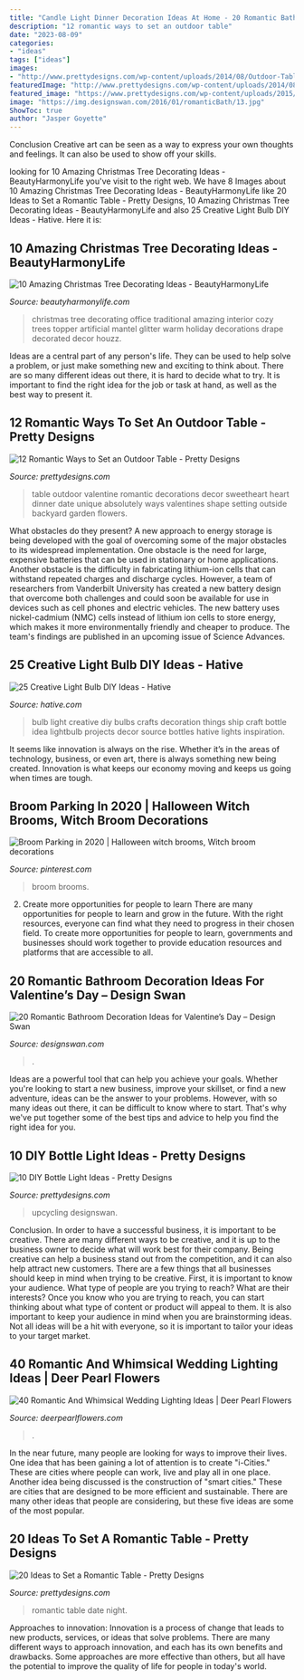 ```yaml
---
title: "Candle Light Dinner Decoration Ideas At Home - 20 Romantic Bathroom Decoration Ideas For Valentine’s Day – Design Swan"
description: "12 romantic ways to set an outdoor table"
date: "2023-08-09"
categories:
- "ideas"
tags: ["ideas"]
images:
- "http://www.prettydesigns.com/wp-content/uploads/2014/08/Outdoor-Table-Heart-Shape-Design.jpg"
featuredImage: "http://www.prettydesigns.com/wp-content/uploads/2014/08/Outdoor-Table-Heart-Shape-Design.jpg"
featured_image: "https://www.prettydesigns.com/wp-content/uploads/2015/08/20-ideas-to-set-a-romantic-table13.jpg"
image: "https://img.designswan.com/2016/01/romanticBath/13.jpg"
ShowToc: true
author: "Jasper Goyette"
---
```



Conclusion
Creative art can be seen as a way to express your own thoughts and feelings. It can also be used to show off your skills.

	

		
looking for 10 Amazing Christmas Tree Decorating Ideas - BeautyHarmonyLife you've visit to the right web. We have 8 Images about 10 Amazing Christmas Tree Decorating Ideas - BeautyHarmonyLife like 20 Ideas to Set a Romantic Table - Pretty Designs, 10 Amazing Christmas Tree Decorating Ideas - BeautyHarmonyLife and also 25 Creative Light Bulb DIY Ideas - Hative. Here it is:
		
    
## 10 Amazing Christmas Tree Decorating Ideas - BeautyHarmonyLife

<img loading=lazy src="http://beautyharmonylife.com/wp-content/uploads/2013/11/Tall-Christmas-Tree-Christmas-Mantels-Design-Leather-Sofa.jpg" onerror="this.onerror=null;this.src='https://tse1.mm.bing.net/th?id=OIP.QTHlwM_qpivBD0yBQ480YgHaLH&amp;pid=15.1';" alt="10 Amazing Christmas Tree Decorating Ideas - BeautyHarmonyLife">

_Source: beautyharmonylife.com_

>christmas tree decorating office traditional amazing interior cozy trees topper artificial mantel glitter warm holiday decorations drape decorated decor houzz. 

	

Ideas are a central part of any person's life. They can be used to help solve a problem, or just make something new and exciting to think about. There are so many different ideas out there, it is hard to decide what to try. It is important to find the right idea for the job or task at hand, as well as the best way to present it.

    
## 12 Romantic Ways To Set An Outdoor Table - Pretty Designs

<img loading=lazy src="http://www.prettydesigns.com/wp-content/uploads/2014/08/Outdoor-Table-Heart-Shape-Design.jpg" onerror="this.onerror=null;this.src='https://tse4.mm.bing.net/th?id=OIP.WVH6wwXNT3r6GFA6j5WBygHaLH&amp;pid=15.1';" alt="12 Romantic Ways to Set an Outdoor Table - Pretty Designs">

_Source: prettydesigns.com_

>table outdoor valentine romantic decorations decor sweetheart heart dinner date unique absolutely ways valentines shape setting outside backyard garden flowers. 

	

What obstacles do they present?
A new approach to energy storage is being developed with the goal of overcoming some of the major obstacles to its widespread implementation. One obstacle is the need for large, expensive batteries that can be used in stationary or home applications. Another obstacle is the difficulty in fabricating lithium-ion cells that can withstand repeated charges and discharge cycles. However, a team of researchers from Vanderbilt University has created a new battery design that overcome both challenges and could soon be available for use in devices such as cell phones and electric vehicles. The new battery uses nickel-cadmium (NMC) cells instead of lithium ion cells to store energy, which makes it more environmentally friendly and cheaper to produce. The team's findings are published in an upcoming issue of Science Advances.

    
## 25 Creative Light Bulb DIY Ideas - Hative

<img loading=lazy src="https://hative.com/wp-content/uploads/2015/04/light-bulb-ideas/6-creative-light-bulb-diy-ideas.jpg" onerror="this.onerror=null;this.src='https://tse3.mm.bing.net/th?id=OIP._rsVehksMTvztcZt-y8a8QHaF6&amp;pid=15.1';" alt="25 Creative Light Bulb DIY Ideas - Hative">

_Source: hative.com_

>bulb light creative diy bulbs crafts decoration things ship craft bottle idea lightbulb projects decor source bottles hative lights inspiration. 

	

It seems like innovation is always on the rise. Whether it’s in the areas of technology, business, or even art, there is always something new being created. Innovation is what keeps our economy moving and keeps us going when times are tough.

    
## Broom Parking In 2020 | Halloween Witch Brooms, Witch Broom Decorations

<img loading=lazy src="https://i.pinimg.com/736x/63/0b/3b/630b3b5df5d535acd2e37e0df12c6c02.jpg" onerror="this.onerror=null;this.src='https://tse3.mm.bing.net/th?id=OIP.CLYfgZnr4NTPaGsCebLKVgHaNM&amp;pid=15.1';" alt="Broom Parking in 2020 | Halloween witch brooms, Witch broom decorations">

_Source: pinterest.com_

>broom brooms. 

	

2) Create more opportunities for people to learn
There are many opportunities for people to learn and grow in the future. With the right resources, everyone can find what they need to progress in their chosen field. To create more opportunities for people to learn, governments and businesses should work together to provide education resources and platforms that are accessible to all.

    
## 20 Romantic Bathroom Decoration Ideas For Valentine’s Day – Design Swan

<img loading=lazy src="https://img.designswan.com/2016/01/romanticBath/13.jpg" onerror="this.onerror=null;this.src='https://tse4.mm.bing.net/th?id=OIP.896MUmaWmCpt8KMaSftbzAHaME&amp;pid=15.1';" alt="20 Romantic Bathroom Decoration Ideas for Valentine’s Day – Design Swan">

_Source: designswan.com_

>. 

	

Ideas are a powerful tool that can help you achieve your goals. Whether you're looking to start a new business, improve your skillset, or find a new adventure, ideas can be the answer to your problems. However, with so many ideas out there, it can be difficult to know where to start. That's why we've put together some of the best tips and advice to help you find the right idea for you.

    
## 10 DIY Bottle Light Ideas - Pretty Designs

<img loading=lazy src="https://www.prettydesigns.com/wp-content/uploads/2015/08/10-diy-bottle-light-ideas14.jpg" onerror="this.onerror=null;this.src='https://tse3.mm.bing.net/th?id=OIP.-PXn-FyN3MI-z7vHrTfZDgHaKK&amp;pid=15.1';" alt="10 DIY Bottle Light Ideas - Pretty Designs">

_Source: prettydesigns.com_

>upcycling designswan. 

	

Conclusion.
In order to have a successful business, it is important to be creative. There are many different ways to be creative, and it is up to the business owner to decide what will work best for their company. Being creative can help a business stand out from the competition, and it can also help attract new customers. There are a few things that all businesses should keep in mind when trying to be creative.
First, it is important to know your audience. What type of people are you trying to reach? What are their interests? Once you know who you are trying to reach, you can start thinking about what type of content or product will appeal to them. It is also important to keep your audience in mind when you are brainstorming ideas. Not all ideas will be a hit with everyone, so it is important to tailor your ideas to your target market.

    
## 40 Romantic And Whimsical Wedding Lighting Ideas | Deer Pearl Flowers

<img loading=lazy src="https://www.deerpearlflowers.com/wp-content/uploads/2015/03/Romantic-garden-wedding-dinner.jpg" onerror="this.onerror=null;this.src='https://tse1.mm.bing.net/th?id=OIP.coaK6oNaODh7ba8Nld5a6AHaLH&amp;pid=15.1';" alt="40 Romantic And Whimsical Wedding Lighting Ideas | Deer Pearl Flowers">

_Source: deerpearlflowers.com_

>. 

	

In the near future, many people are looking for ways to improve their lives. One idea that has been gaining a lot of attention is to create "i-Cities." These are cities where people can work, live and play all in one place. Another idea being discussed is the construction of "smart cities." These are cities that are designed to be more efficient and sustainable. There are many other ideas that people are considering, but these five ideas are some of the most popular.

    
## 20 Ideas To Set A Romantic Table - Pretty Designs

<img loading=lazy src="https://www.prettydesigns.com/wp-content/uploads/2015/08/20-ideas-to-set-a-romantic-table13.jpg" onerror="this.onerror=null;this.src='https://tse2.mm.bing.net/th?id=OIP.2IQ7SrVe--TlzsIdek4c3wHaLI&amp;pid=15.1';" alt="20 Ideas to Set a Romantic Table - Pretty Designs">

_Source: prettydesigns.com_

>romantic table date night. 

	

Approaches to innovation:
Innovation is a process of change that leads to new products, services, or ideas that solve problems. There are many different ways to approach innovation, and each has its own benefits and drawbacks. Some approaches are more effective than others, but all have the potential to improve the quality of life for people in today's world.

